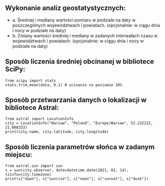## Wykonanie analiz geostatystycznych:
- a. Średniej i mediany wartości pomiaru w podziale na daty w poszczególnych województwach i
powiatach.  (opcjonalnie: w ciągu dnia i nocy w podziale na daty)
- b. Zmiany wartości średniej i mediany w zadanych interwałach czasu w województwach i
powiatach.  (opcjonalnie: w ciągu dnia i nocy w podziale na daty)


## Sposób liczenia średniej obcinanej w bibliotece SciPy:

    from scipy import stats
    stats.trim_mean(data, 0.1) # ucinanie na poziomie 10%


## Sposób przetwarzania danych o lokalizacji w bibliotece Astral:

    from astral import LocationInfo
    city = LocationInfo("Warsaw", "Poland", "Europe/Warsaw", 52.232222, 21.008333)
    print(city.name, city.latitude, city.longitude)

##  Sposób liczenia parametrów słońca w zadanym miejscu:
    from astral.sun import sun
    s = sun(city.observer, date=datetime.date(2021, 02, 14), tzinfo=city.timezone)
    print(s["dawn"], s["sunrise"], s["noon"], s["sunset"], s["dusk"])
